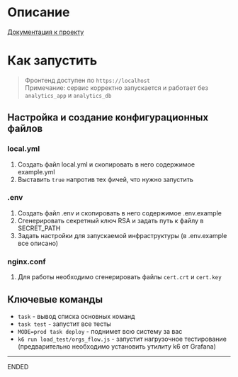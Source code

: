 # Описание
[Документация к проекту](https://github.com/zkryaev/timeline/tree/main/architecture)

# Как запустить

> Фронтенд доступен по `https://localhost` </br>
> Примечание: сервис корректно запускается и работает без `analytics_app` и `analytics_db`

## Настройка и создание конфигурационных файлов

### local.yml
1. Создать файл local.yml и скопировать в него содержимое example.yml
2. Выставить `true` напротив тех фичей, что нужно запустить

### .env
1. Создать файл .env и скопировать в него содержимое .env.example
2. Сгенерировать секретный ключ RSA и задать путь к файлу в SECRET_PATH
3. Задать настройки для запускаемой инфраструктуры (в .env.example все описано)

### nginx.conf
1. Для работы необходимо сгенерировать файлы `cert.crt` и `cert.key`

## Ключевые команды
- `task`                          - вывод списка основных команд
- `task test`                     - запустит все тесты
- `MODE=prod task deploy`         - поднимет всю систему за вас
- `k6 run load_test/orgs_flow.js` - запустит нагрузочное тестирование (предварительно необходимо установить утилиту k6 от Grafana)

---
ENDED
